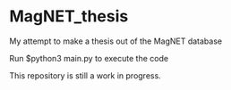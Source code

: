 # MagNET_thesis
My attempt to make a thesis out of the MagNET database

Run $python3 main.py to execute the code

This repository is still a work in progress.
